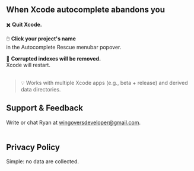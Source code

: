 ## When Xcode autocomplete abandons you

:heavy_multiplication_x:    **Quit Xcode.**

:computer_mouse:     **Click your project's name**\
in the Autocomplete Rescue menubar popover.

:beer:    **Corrupted indexes will be removed.**\
Xcode will restart.
<br>
<br>
> :bulb: Works with multiple Xcode apps (e.g., beta + release) and derived data directories.
<p></p>
<p></p>
<p></p>


## Support & Feedback

Write or chat Ryan at [wingoversdeveloper@gmail.com](mailto:wingoversdeveloper@gmail.com).
 <br>
 <br>

## Privacy Policy

Simple: no data are collected.
